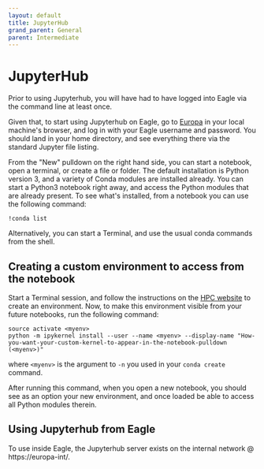 ```yaml
---
layout: default
title: JupyterHub
grand_parent: General
parent: Intermediate
---
```


# JupyterHub
Prior to using Jupyterhub, you will have had to have logged into Eagle via the command line at least once.

Given that, to start using Jupyterhub on Eagle, go to [Europa](https://europa.hpc.nrel.gov) in your local machine's browser, and log in with your Eagle username and password. 
You should land in your home directory, and see everything there via the standard Jupyter file listing.

From the "New" pulldown on the right hand side, you can start a notebook, open a terminal, or create a file or folder. 
The default installation is Python version 3, and a variety of Conda modules are installed already. You can start a
Python3 notebook right away, and access the Python modules that are already present. To see what's installed, from a notebook
you can use the following command:

```
!conda list
```

Alternatively, you can start a Terminal, and use the usual conda commands from the shell.

## Creating a custom environment to access from the notebook

Start a Terminal session, and follow the instructions on the [HPC website](https://www.nrel.gov/hpc/eagle-software-python.html) 
to create an environment. Now, to make this environment visible from your future notebooks, run the following command:

```
source activate <myenv>
python -m ipykernel install --user --name <myenv> --display-name "How-you-want-your-custom-kernel-to-appear-in-the-notebook-pulldown (<myenv>)"
```

where `<myenv>` is the argument to `-n` you used in your `conda create` command.

After running this command, when you open a new notebook, you should see as an option your new environment, and once loaded
be able to access all Python modules therein.

## Using Jupyterhub from Eagle

To use inside Eagle, the Jupyterhub server exists on the internal network @ https://europa-int/.
